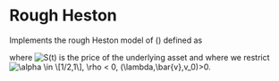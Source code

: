 # Rough Heston
Implements the rough Heston model of () defined as

where ![$S(t)$](https://render.githubusercontent.com/render/math?math=%24S(t)%24) is the price of the underlying asset and where we restrict ![$\alpha \in \[1/2,1\], \rho < 0, (\lambda,\bar{v},v_0)$](https://render.githubusercontent.com/render/math?math=%24%5Calpha%20%5Cin%20%5B1%2F2%2C1%5D%2C%20%5Crho%20%3C%200%2C%20(%5Clambda%2C%5Cbar%7Bv%7D%2Cv_0)%24)>0.


